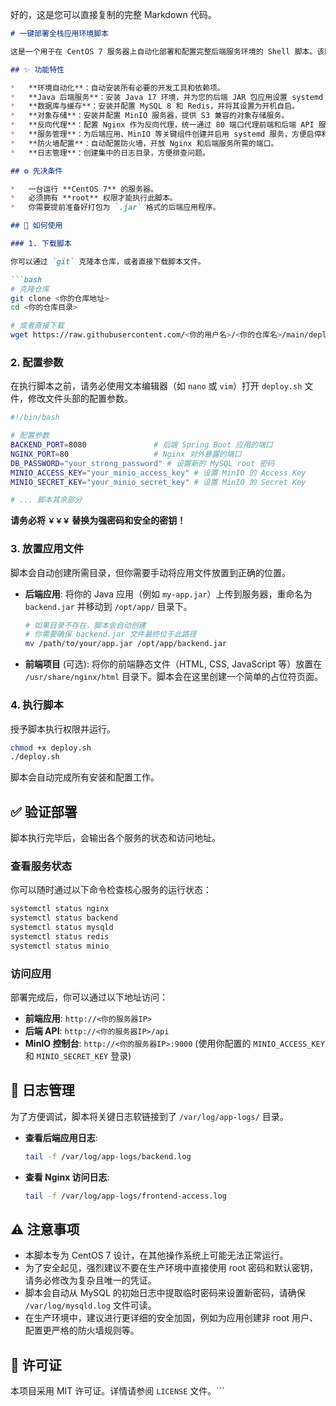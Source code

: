 好的，这是您可以直接复制的完整 Markdown 代码。

```markdown
# 一键部署全栈应用环境脚本

这是一个用于在 CentOS 7 服务器上自动化部署和配置完整后端服务环境的 Shell 脚本。该脚本能够自动安装并配置 Nginx、Java (OpenJDK 17)、MySQL 8、Redis 和 MinIO，并设置好相关的系统服务和防火墙规则。

## ✨ 功能特性

*   **环境自动化**：自动安装所有必要的开发工具和依赖项。
*   **Java 后端服务**：安装 Java 17 环境，并为您的后端 JAR 包应用设置 systemd 服务，实现开机自启和进程守护。
*   **数据库与缓存**：安装并配置 MySQL 8 和 Redis，并将其设置为开机自启。
*   **对象存储**：安装并配置 MinIO 服务器，提供 S3 兼容的对象存储服务。
*   **反向代理**：配置 Nginx 作为反向代理，统一通过 80 端口代理前端和后端 API 服务。
*   **服务管理**：为后端应用、MinIO 等关键组件创建并启用 systemd 服务，方便启停和管理。
*   **防火墙配置**：自动配置防火墙，开放 Nginx 和后端服务所需的端口。
*   **日志管理**：创建集中的日志目录，方便排查问题。

## ⚙️ 先决条件

*   一台运行 **CentOS 7** 的服务器。
*   必须拥有 **root** 权限才能执行此脚本。
*   你需要提前准备好打包为 `.jar` 格式的后端应用程序。

## 🚀 如何使用

### 1. 下载脚本

你可以通过 `git` 克隆本仓库，或者直接下载脚本文件。

```bash
# 克隆仓库
git clone <你的仓库地址>
cd <你的仓库目录>

# 或者直接下载
wget https://raw.githubusercontent.com/<你的用户名>/<你的仓库名>/main/deploy.sh
```

### 2. 配置参数

在执行脚本之前，请务必使用文本编辑器（如 `nano` 或 `vim`）打开 `deploy.sh` 文件，修改文件头部的配置参数。

```bash
#!/bin/bash

# 配置参数
BACKEND_PORT=8080               # 后端 Spring Boot 应用的端口
NGINX_PORT=80                   # Nginx 对外暴露的端口
DB_PASSWORD="your_strong_password" # 设置新的 MySQL root 密码
MINIO_ACCESS_KEY="your_minio_access_key" # 设置 MinIO 的 Access Key
MINIO_SECRET_KEY="your_minio_secret_key" # 设置 MinIO 的 Secret Key

# ... 脚本其余部分
```

**请务必将 `￥￥￥` 替换为强密码和安全的密钥！**

### 3. 放置应用文件

脚本会自动创建所需目录，但你需要手动将应用文件放置到正确的位置。

*   **后端应用**: 将你的 Java 应用（例如 `my-app.jar`）上传到服务器，重命名为 `backend.jar` 并移动到 `/opt/app/` 目录下。
    ```bash
    # 如果目录不存在，脚本会自动创建
    # 你需要确保 backend.jar 文件最终位于此路径
    mv /path/to/your/app.jar /opt/app/backend.jar
    ```

*   **前端项目** (可选): 将你的前端静态文件（HTML, CSS, JavaScript 等）放置在 `/usr/share/nginx/html` 目录下。脚本会在这里创建一个简单的占位符页面。

### 4. 执行脚本

授予脚本执行权限并运行。

```bash
chmod +x deploy.sh
./deploy.sh
```

脚本会自动完成所有安装和配置工作。

## ✅ 验证部署

脚本执行完毕后，会输出各个服务的状态和访问地址。

### 查看服务状态

你可以随时通过以下命令检查核心服务的运行状态：

```bash
systemctl status nginx
systemctl status backend
systemctl status mysqld
systemctl status redis
systemctl status minio
```

### 访问应用

部署完成后，你可以通过以下地址访问：

*   **前端应用**: `http://<你的服务器IP>`
*   **后端 API**: `http://<你的服务器IP>/api`
*   **MinIO 控制台**: `http://<你的服务器IP>:9000` (使用你配置的 `MINIO_ACCESS_KEY` 和 `MINIO_SECRET_KEY` 登录)

## 📜 日志管理

为了方便调试，脚本将关键日志软链接到了 `/var/log/app-logs/` 目录。

*   **查看后端应用日志**:
    ```bash
    tail -f /var/log/app-logs/backend.log
    ```
*   **查看 Nginx 访问日志**:
    ```bash
    tail -f /var/log/app-logs/frontend-access.log
    ```

## ⚠️ 注意事项

*   本脚本专为 CentOS 7 设计，在其他操作系统上可能无法正常运行。
*   为了安全起见，强烈建议不要在生产环境中直接使用 root 密码和默认密钥，请务必修改为复杂且唯一的凭证。
*   脚本会自动从 MySQL 的初始日志中提取临时密码来设置新密码，请确保 `/var/log/mysqld.log` 文件可读。
*   在生产环境中，建议进行更详细的安全加固，例如为应用创建非 root 用户、配置更严格的防火墙规则等。

## 📄 许可证

本项目采用 MIT 许可证。详情请参阅 `LICENSE` 文件。```
